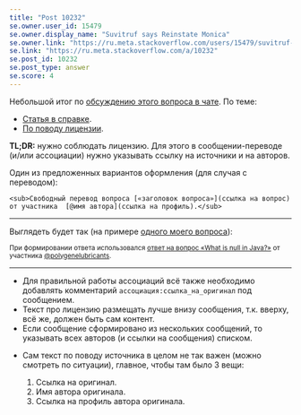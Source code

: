 ```yaml
---
title: "Post 10232"
se.owner.user_id: 15479
se.owner.display_name: "Suvitruf says Reinstate Monica"
se.owner.link: "https://ru.meta.stackoverflow.com/users/15479/suvitruf-says-reinstate-monica"
se.link: "https://ru.meta.stackoverflow.com/a/10232"
se.post_id: 10232
se.post_type: answer
se.score: 4
---
```

<p>Небольшой итог по <a href="https://chat.stackexchange.com/transcript/message/53807508#53807508">обсуждению этого вопроса в чате</a>. По теме:</p>

<ul>
<li><a href="https://ru.stackoverflow.com/help/translate-from-english">Статья в справке</a>.</li>
<li><a href="https://ru.meta.stackoverflow.com/a/4975/15479">По поводу лицензии</a>.</li>
</ul>

<p><strong>TL;DR:</strong> нужно соблюдать лицензию. Для этого в сообщении-переводе (и/или ассоциации) нужно указывать ссылку на источники и на авторов.</p>

<p>Один из предложенных вариантов оформления (для случая с переводом):</p>

<pre><code>&lt;sub&gt;Свободный перевод вопроса [«заголовок вопроса»](ссылка на вопрос) от участника  [@имя автора](ссылка на профиль).&lt;/sub&gt;
</code></pre>

<hr>

<p>Выглядеть будет так (на примере <a href="https://ru.stackoverflow.com/q/871121/15479">одного моего вопроса</a>):</p>

<p><sub>При формировании ответа использовался <a href="https://stackoverflow.com/a/2707333/1991579">ответ на вопрос «What is null in Java?»</a> от участника <a href="https://stackoverflow.com/users/276101/polygenelubricants">@polygenelubricants</a>.</sub></p>

<hr>

<ul>
<li>Для правильной работы ассоциаций всё также необходимо добавлять комментарий <code>ассоциация:ссылка_на_оригинал</code> под сообщением.</li>
<li>Текст про лицензию размещать лучше внизу сообщения, т.к. вверху, всё же, должен быть сам контент.</li>
<li>Если сообщение сформировано из нескольких сообщений, то указывать всех авторов (и ссылки на сообщения) списком.</li>
<li><p>Сам текст по поводу источника в целом не так важен (можно смотреть по ситуации), главное, чтобы там было 3 вещи:</p>

<ol>
<li>Ссылка на оригинал.</li>
<li>Имя автора оригинала.</li>
<li>Ссылка на профиль автора оригинала.</li>
</ol></li>
</ul>
